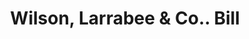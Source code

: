 ---
doi: 10.7916/D81V6S50
date_other: '1900'
date_other_textual: 1900-1905
form: printed ephemera
genre:
- Invoices
name:
- Wilson, Larrabee & Co.
object_in_context_url: https://biggert.cul.columbia.edu/items/view/ave_biggert_01801
subject_hierarchical_geographic:
- Boston, Massachusetts, United States
subject_name:
- Wilson, Larrabee & Co.
title: Wilson, Larrabee & Co.. Bill
sort_title: Wilson, Larrabee & Co.. Bill
call_number: ave_biggert_01801
coordinates:
- 42.35805555555556,-71.06361111111111
pid: ave_biggert_01801
identifiers: ave_biggert_01801
permalink: /biggert/ave_biggert_01801/
layout: iiif-image-page
---
